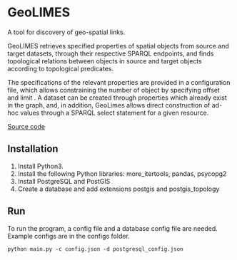 # GeoLIMES

A tool for discovery of geo-spatial links.

GeoLIMES retrieves specified properties of spatial objects from source and target datasets, through their respective SPARQL endpoints, and finds topological relations between objects in source and target objects according to topological predicates.

The specifications of the relevant properties are provided in a configuration file, which allows constraining the number of object by specifying offset and limit . A dataset can be created through properties which already exist in the graph, and, in addition, GeoLimes allows direct construction of ad-hoc values through a SPARQL select statement for a given resource.

[Source code](https://git.informatik.uni-leipzig.de/mam10kzu/Python-LIMES)

## Installation

1. Install Python3.
2. Install the following Python libraries: more_itertools, pandas, psycopg2
3. Install PostgreSQL and PostGIS
4. Create a database and add extensions postgis and postgis_topology

## Run

To run the program, a config file and a database config file are needed. Example configs are in the configs folder.
```
python main.py -c config.json -d postgresql_config.json
```